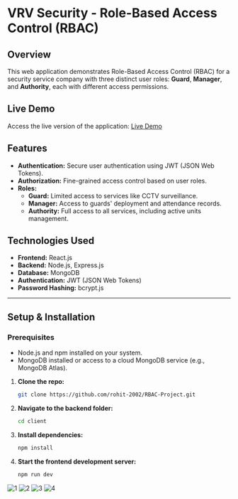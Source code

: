 # VRV Security - Role-Based Access Control (RBAC)

## Overview
This web application demonstrates Role-Based Access Control (RBAC) for a security service company with three distinct user roles: **Guard**, **Manager**, and **Authority**, each with different access permissions.

## Live Demo
Access the live version of the application: [Live Demo](https://rbac-project-2.onrender.com/)

## Features
- **Authentication:** Secure user authentication using JWT (JSON Web Tokens).
- **Authorization:** Fine-grained access control based on user roles.
- **Roles:**
  - **Guard:** Limited access to services like CCTV surveillance.
  - **Manager:** Access to guards' deployment and attendance records.
  - **Authority:** Full access to all services, including active units management.

## Technologies Used
- **Frontend:** React.js
- **Backend:** Node.js, Express.js
- **Database:** MongoDB
- **Authentication:** JWT (JSON Web Tokens)
- **Password Hashing:** bcrypt.js

---

## Setup & Installation

### Prerequisites
- Node.js and npm installed on your system.
- MongoDB installed or access to a cloud MongoDB service (e.g., MongoDB Atlas).

1. **Clone the repo:**
   ```bash
   git clone https://github.com/rohit-2002/RBAC-Project.git
2. **Navigate to the backend folder:**
   ```bash
   cd client
3. **Install dependencies:**
   ```bash
   npm install
4. **Start the frontend development server:**
   ```bash
   npm run dev

![1](https://github.com/user-attachments/assets/27f34649-ca4f-4a04-a6f7-9030d9edae52)
![2](https://github.com/user-attachments/assets/4561df2a-1f9a-41ad-b35e-fa5f441eb28d)
![3](https://github.com/user-attachments/assets/455b3bf6-bd1f-4db3-b356-9e4908201ffb)
![4](https://github.com/user-attachments/assets/91a2e429-22d2-4448-bc69-506d24edf042)

